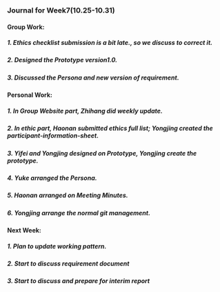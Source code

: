 ### Journal for Week7(10.25-10.31)

#### Group Work:

##### 1. Ethics checklist submission is a bit late., so we discuss to correct it.

##### 2. Designed the Prototype version1.0.

##### 3. Discussed the Persona and new version of requirement.

#### Personal Work:

##### 1. In Group Website part, Zhihang did weekly update.

##### 2.  In ethic part, Haonan submitted ethics full list; Yongjing created the participant-information-sheet.

##### 3. Yifei and Yongjing designed on Prototype, Yongjing create the prototype.

##### 4. Yuke arranged the Persona.

##### 5. Haonan arranged on Meeting Minutes.
##### 6. Yongjing arrange the normal git management.

#### Next Week:

##### 1. Plan to update working pattern.

##### 2. Start to discuss requirement document

##### 3. Start to discuss and prepare for interim report
